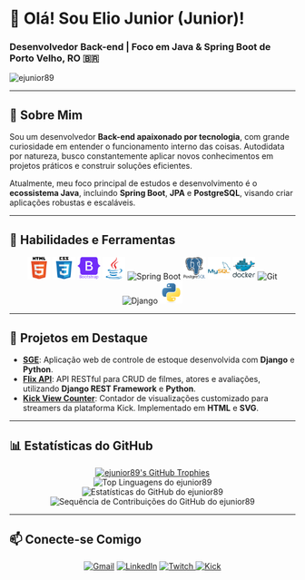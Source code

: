 # 👋 Olá! Sou Elio Junior (Junior)!
### Desenvolvedor Back-end | Foco em Java & Spring Boot de Porto Velho, RO 🇧🇷

<p align="left"> <img src="https://komarev.com/ghpvc/?username=ejunior89&label=Visualizações%20de%20Perfil&color=0e75b6&style=flat" alt="ejunior89" /> </p>

---

## 🚀 Sobre Mim

Sou um desenvolvedor **Back-end apaixonado por tecnologia**, com grande curiosidade em entender o funcionamento interno das coisas. Autodidata por natureza, busco constantemente aplicar novos conhecimentos em projetos práticos e construir soluções eficientes.

Atualmente, meu foco principal de estudos e desenvolvimento é o **ecossistema Java**, incluindo **Spring Boot**, **JPA** e **PostgreSQL**, visando criar aplicações robustas e escaláveis.

---

## 💼 Habilidades e Ferramentas

<div align="center">
  <img src="https://raw.githubusercontent.com/devicons/devicon/master/icons/html5/html5-original-wordmark.svg" alt="HTML" width="40" height="40"/>
  <img src="https://raw.githubusercontent.com/devicons/devicon/master/icons/css3/css3-original-wordmark.svg" alt="CSS" width="40" height="40"/>
  <img src="https://raw.githubusercontent.com/devicons/devicon/master/icons/bootstrap/bootstrap-plain-wordmark.svg" alt="Bootstrap" width="40" height="40"/>
  <img src="https://raw.githubusercontent.com/devicons/devicon/master/icons/java/java-original.svg" alt="Java" width="40" height="40"/>
  <img src="https://www.vectorlogo.zone/logos/springio/springio-icon.svg" alt="Spring Boot" width="40" height="40"/>
  <img src="https://raw.githubusercontent.com/devicons/devicon/master/icons/postgresql/postgresql-original-wordmark.svg" alt="PostgreSQL" width="40" height="40"/>
  <img src="https://raw.githubusercontent.com/devicons/devicon/master/icons/mysql/mysql-original-wordmark.svg" alt="MySQL" width="40" height="40"/>
  <img src="https://raw.githubusercontent.com/devicons/devicon/master/icons/docker/docker-original-wordmark.svg" alt="Docker" width="40" height="40"/>
  <img src="https://www.vectorlogo.zone/logos/git-scm/git-scm-icon.svg" alt="Git" width="40" height="40"/>
  <img src="https://cdn.worldvectorlogo.com/logos/django.svg" alt="Django" width="40" height="40"/>
  <img src="https://raw.githubusercontent.com/devicons/devicon/master/icons/python/python-original.svg" alt="Python" width="40" height="40"/>
</div>

---

## 🌟 Projetos em Destaque

- [**SGE**](https://github.com/ejunior89/SGE): Aplicação web de controle de estoque desenvolvida com **Django** e **Python**.
- [**Flix API**](https://github.com/ejunior89/Flix-Api-DJango-Master-PycodeBr): API RESTful para CRUD de filmes, atores e avaliações, utilizando **Django REST Framework** e **Python**.
- [**Kick View Counter**](https://github.com/ejunior89/kick-view-counter): Contador de visualizações customizado para streamers da plataforma Kick. Implementado em **HTML** e **SVG**.

---

## 📊 Estatísticas do GitHub

<div align="center">
  <a href="https://github.com/ryo-ma/github-profile-trophy">
    <img src="https://github-profile-trophy.vercel.app/?username=ejunior89&theme=gruvbox&no-frame=true&no-bg=true" alt="ejunior89's GitHub Trophies"/>
  </a>
  <br/>

  <img height="180em" src="https://github-readme-stats.vercel.app/api/top-langs/?username=ejunior89&theme=synthwave&show_icons=true&hide_border=true&layout=compact&size_weight=0.8&count_weight=0.2" alt="Top Linguagens do ejunior89"/>
  <br/>

  <img height="180em" src="https://github-readme-stats.vercel.app/api?username=ejunior89&show_icons=true&theme=synthwave&include_all_commits=true&count_private=true" alt="Estatísticas do GitHub do ejunior89"/>
  <br/>

  <img height="180em" src="https://github-readme-streak-stats.herokuapp.com/?user=ejunior89&theme=synthwave" alt="Sequência de Contribuições do GitHub do ejunior89"/>
</div>

---

## 📫 Conecte-se Comigo

<div align="center">
  <a href="mailto:eliomaiajunior@proton.me" target="_blank"><img loading="lazy" src="https://img.shields.io/badge/Gmail-D14836?style=for-the-badge&logo=gmail&logoColor=white" alt="Gmail"></a>
  <a href="https://www.linkedin.com/in/ejunior89" target="_blank"><img loading="lazy" src="https://img.shields.io/badge/-LinkedIn-%230077B5?style=for-the-badge&logo=linkedin&logoColor=white" alt="LinkedIn"></a>
  <a href="https://www.twitch.tv/ejunior_" target="_blank">
    <img loading="lazy" src="https://img.shields.io/badge/Twitch-9146FF?style=for-the-badge&logo=twitch&logoColor=white" alt="Twitch">
  </a>
  <a href="https://kick.com/ejunior1914" target="_blank">
    <img loading="lazy" src="https://img.shields.io/badge/Kick-52FF00?style=for-the-badge&logo=kickstarter&logoColor=black" alt="Kick">
  </a>
</div>
